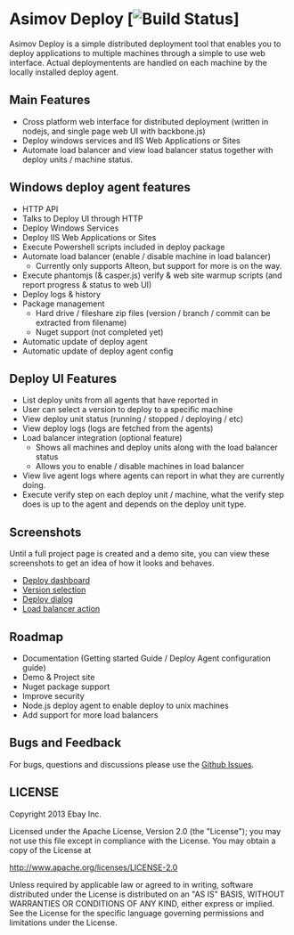 Asimov Deploy [![Build Status](https://api.travis-ci.org/asimov-deploy/asimov-deploy.png)]
=============

Asimov Deploy is a simple distributed deployment tool that enables you to deploy applications to multiple machines through a simple to use web interface. Actual deploymentents are handled on each machine by the locally installed deploy agent.

## Main Features
* Cross platform web interface for distributed deployment (written in nodejs, and single page web UI with backbone.js)
* Deploy windows services and IIS Web Applications or Sites
* Automate load balancer and view load balancer status together with deploy units / machine status.

## Windows deploy agent features
* HTTP API
* Talks to Deploy UI through HTTP
* Deploy Windows Services
* Deploy IIS Web Applications or Sites
* Execute Powershell scripts included in deploy package
* Automate load balancer (enable / disable machine in load balancer)
    * Currently only supports Alteon, but support for more is on the way.
* Execute phantomjs (& casper.js) verify & web site warmup scripts (and report progress & status to web UI)
* Deploy logs & history
* Package management
   * Hard drive / fileshare zip files (version / branch / commit can be extracted from filename)
   * Nuget support (not completed yet)
* Automatic update of deploy agent
* Automatic update of deploy agent config

## Deploy UI Features
* List deploy units from all agents that have reported in
* User can select a version to deploy to a specific machine
* View deploy unit status (running / stopped / deploying / etc)
* View deploy logs (logs are fetched from the agents)
* Load balancer integration (optional feature)
   * Shows all machines and deploy units along with the load balancer status
   * Allows you to enable / disable machines in load balancer
* View live agent logs where agents can report in what they are currently doing.
* Execute verify step on each deploy unit / machine, what the verify step does is up to the agent and depends on the deploy unit type.

## Screenshots
Until a full project page is created and a demo site, you can view these screenshots to get an idea of how it looks and behaves.
* [Deploy dashboard](https://raw.github.com/asimov-deploy/asimov-deploy/gh-pages/images/screenshots/screenshot-1.png)
* [Version selection](https://github.com/asimov-deploy/asimov-deploy/raw/gh-pages/images/screenshots/screenshot-2-select-version.PNG)
* [Deploy dialog](https://github.com/asimov-deploy/asimov-deploy/raw/gh-pages/images/screenshots/screenshot-3-confirm-deploy.PNG)
* [Load balancer action](https://github.com/asimov-deploy/asimov-deploy/raw/gh-pages/images/screenshots/screenshot-4-loadbalancer.PNG)

## Roadmap
* Documentation (Getting started Guide / Deploy Agent configuration guide)
* Demo & Project site
* Nuget package support
* Improve security
* Node.js deploy agent to enable deploy to unix machines
* Add support for more load balancers

## Bugs and Feedback
For bugs, questions and discussions please use the [Github Issues](asimov-deploy/issues).

## LICENSE
Copyright 2013 Ebay Inc.

Licensed under the Apache License, Version 2.0 (the "License");
you may not use this file except in compliance with the License.
You may obtain a copy of the License at

<http://www.apache.org/licenses/LICENSE-2.0>

Unless required by applicable law or agreed to in writing, software
distributed under the License is distributed on an "AS IS" BASIS,
WITHOUT WARRANTIES OR CONDITIONS OF ANY KIND, either express or implied.
See the License for the specific language governing permissions and
limitations under the License.